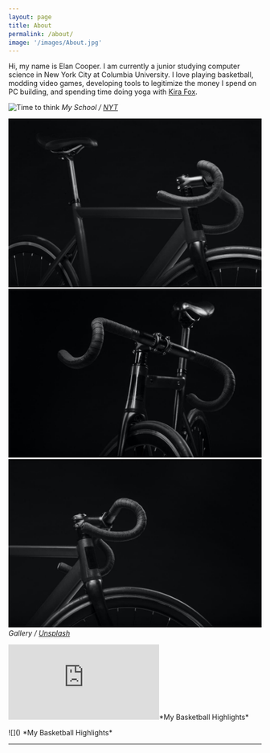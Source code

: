 ```yaml
---
layout: page
title: About
permalink: /about/
image: '/images/About.jpg'
---
```


Hi, my name is Elan Cooper. I am currently a junior studying computer science in New York City at Columbia University. I love playing basketball, modding video games, developing tools to legitimize the money I spend on PC building, and spending time doing yoga with [Kira Fox](https://www.instagram.com/trendyandbendy/).

![Time to think]({{site.baseurl}}/images/Columbia_University.jpg)
*My School / [NYT](https://www.nytimes.com/2020/03/08/nyregion/columbia-classes-canceled-coronavirus.html)*

<div class="gallery-box">
  <div class="gallery">
    <img src="/images/900.jpg">
    <img src="/images/901.jpg">
    <img src="/images/902.jpg">
  </div>
  <em>Gallery / <a href="https://unsplash.com/" target="_blank">Unsplash</a></em>
</div>

<p><iframe src="https://www.youtube.com/embed/LUFwDQQUyC8" frameborder="0" allowfullscreen></iframe>*My Basketball Highlights*</p>
![]()
*My Basketball Highlights*

<hr>